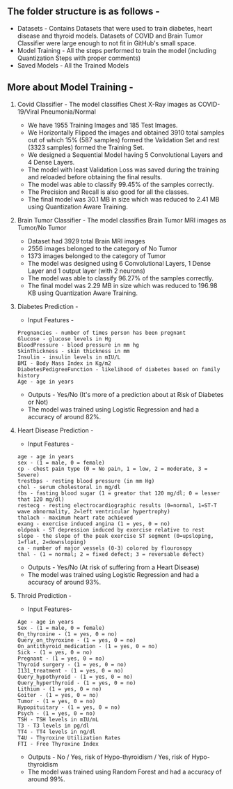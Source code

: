 ## The folder structure is as follows - 

- Datasets - Contains Datasets that were used to train diabetes, heart disease and thyroid models. Datasets of COVID and Brain Tumor Classifier were large enough to not fit in GitHub's small space.
- Model Training - All the steps performed to train the model (including Quantization Steps with proper comments)
- Saved Models - All the Trained Models

## More about Model Training - 

1) Covid Classifier - The model classifies Chest X-Ray images as COVID-19/Viral Pneumonia/Normal
   - We have 1955 Training Images and 185 Test Images.
   - We Horizontally Flipped the images and obtained 3910 total samples out of which 15% (587 samples) formed the Validation Set and rest (3323 samples) formed the Training Set.
   - We designed a Sequential Model having 5 Convolutional Layers and 4 Dense Layers.
   - The model with least Validation Loss was saved during the training and reloaded before obtaining the final results.
   - The model was able to classify 99.45% of the samples correctly.
   - The Precision and Recall is also good for all the classes.
   - The final model was 30.1 MB in size which was reduced to 2.41 MB using Quantization Aware Training.

2) Brain Tumor Classifier - The model classifies Brain Tumor MRI images as Tumor/No Tumor
   - Dataset had 3929 total Brain MRI images
   - 2556 images belonged to the category of No Tumor
   - 1373 images belonged to the category of Tumor
   - The model was designed using 6 Convolutional Layers, 1 Dense Layer and 1 output layer (with 2 neurons)
   - The model was able to classify 96.27% of the samples correctly.
   - The final model was 2.29 MB in size which was reduced to 196.98 KB using Quantization Aware Training.

3) Diabetes Prediction -
   - Input Features -
   ```
   Pregnancies - number of times person has been pregnant
   Glucose - glucose levels in Hg 
   BloodPressure - blood pressure in mm hg
   SkinThickness - skin thickness in mm
   Insulin - insulin levels in mIU/L
   BMI - Body Mass Index in Kg/m2
   DiabetesPedigreeFunction - likelihood of diabetes based on family history
   Age - age in years
   ```
   - Outputs - Yes/No (It's more of a prediction about at Risk of Diabetes or Not)
   - The model was trained using Logistic Regression and had a accuracy of around 82%.

4) Heart Disease Prediction - 
   - Input Features - 
   ```
   age - age in years
   sex - (1 = male, 0 = female)
   cp - chest pain type (0 = No pain, 1 = low, 2 = moderate, 3 = Severe)
   trestbps - resting blood pressure (in mm Hg)
   chol - serum cholestoral in mg/dl
   fbs - fasting blood sugar (1 = greator that 120 mg/dl; 0 = lesser that 120 mg/dl)
   restecg - resting electrocardiographic results (0=normal, 1=ST-T wave abnormality, 2=left ventricular hypertrophy)
   thalach - maximum heart rate achieved
   exang - exercise induced angina (1 = yes, 0 = no)
   oldpeak - ST depression induced by exercise relative to rest
   slope - the slope of the peak exercise ST segment (0=upsloping, 1=flat, 2=downsloping)
   ca - number of major vessels (0-3) colored by flourosopy
   thal - (1 = normal; 2 = fixed defect; 3 = reversable defect)
   ```
   - Outputs - Yes/No (At risk of suffering from a Heart Disease)
   - The model was trained using Logistic Regression and had a accuracy of around 93%.

5) Throid Prediction -
   - Input Features-
    ```
    Age - age in years
    Sex - (1 = male, 0 = female)
    On_thyroxine - (1 = yes, 0 = no)
    Query_on_thyroxine - (1 = yes, 0 = no)
    On_antithyroid_medication - (1 = yes, 0 = no)
    Sick - (1 = yes, 0 = no)
    Pregnant - (1 = yes, 0 = no)
    Thyroid surgery - (1 = yes, 0 = no)
    I131_treatment - (1 = yes, 0 = no)
    Query_hypothyroid - (1 = yes, 0 = no)
    Query_hyperthyroid - (1 = yes, 0 = no)
    Lithium - (1 = yes, 0 = no)
    Goiter - (1 = yes, 0 = no)
    Tumor - (1 = yes, 0 = no)
    Hypopituitary - (1 = yes, 0 = no)
    Psych - (1 = yes, 0 = no)
    TSH - TSH levels in mIU/mL
    T3 - T3 levels in pg/dl
    TT4 - TT4 levels in ng/dl
    T4U - Thyroxine Utilization Rates
    FTI - Free Thyroxine Index
    ```
   - Outputs - No / Yes, risk of Hypo-thyroidism / Yes, risk of Hypo-thyroidism
   - The model was trained using Random Forest and had a accuracy of around 99%.
